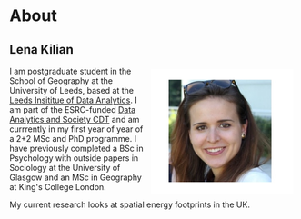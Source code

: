 # About

## Lena Kilian
<img style="padding: 5px;" src="Photo.png" align="right" width="250"/>

I am postgraduate student in the School of Geography at the University of Leeds, based at the [Leeds Insititue of Data Analytics](https://lida.leeds.ac.uk/). I am part of the ESRC-funded [Data Analytics and Society CDT](https://datacdt.org/) and am currrently in my first year of year of a 2+2 MSc and PhD programme. I have previously completed a BSc in Psychology with outside papers in Sociology at the University of Glasgow and an MSc in Geography at King's College London.

My current research looks at spatial energy footprints in the UK.<br/>
<br/>
<br/>
<br/>
<br/>
